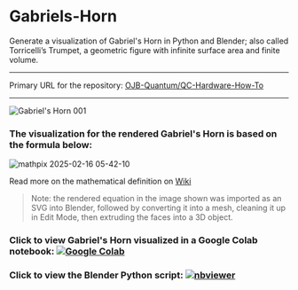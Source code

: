 # Gabriels-Horn
Generate a visualization of Gabriel's Horn in Python and Blender; also called Torricelli’s Trumpet, a geometric figure with infinite surface area and finite volume.

---

Primary URL for the repository: [OJB-Quantum/QC-Hardware-How-To](https://github.com/OJB-Quantum/Gabriels-Horn)

---

![Gabriel's Horn 001](https://github.com/user-attachments/assets/333a45a4-5338-4328-ab29-232be31314f1)

### The visualization for the rendered Gabriel's Horn is based on the formula below:

![mathpix 2025-02-16 05-42-10](https://github.com/user-attachments/assets/7a1205b3-9d42-4046-8336-d2620b8bf587)

Read more on the mathematical definition on [Wiki](https://en.wikipedia.org/wiki/Gabriel%27s_horn)

> Note: the rendered equation in the image shown was imported as an SVG into Blender, followed by converting it into a mesh, cleaning it up in Edit Mode, then extruding the faces into a 3D object.

### Click to view Gabriel's Horn visualized in a Google Colab notebook: [![Google Colab](https://colab.research.google.com/assets/colab-badge.svg)](https://colab.research.google.com/github/OJB-Quantum/Gabriels-Horn/blob/main/Gabriel's_Horn_with_Python.ipynb)

### Click to view the Blender Python script: [![nbviewer](https://raw.githubusercontent.com/jupyter/design/master/logos/Badges/nbviewer_badge.svg)](https://nbviewer.org/github/OJB-Quantum/Gabriels-Horn/blob/main/Gabriel%27s%20Horn_Blender%20Python.py)

